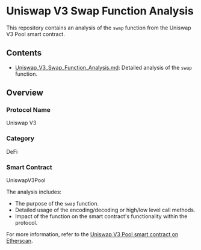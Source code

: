 # Uniswap V3 Swap Function Analysis

This repository contains an analysis of the `swap` function from the Uniswap V3 Pool smart contract.

## Contents

- [Uniswap_V3_Swap_Function_Analysis.md](Uniswap_V3_Swap_Function_Analysis.md.): Detailed analysis of the `swap` function.

## Overview

### Protocol Name
Uniswap V3

### Category
DeFi

### Smart Contract
UniswapV3Pool

The analysis includes:
- The purpose of the `swap` function.
- Detailed usage of the encoding/decoding or high/low level call methods.
- Impact of the function on the smart contract's functionality within the protocol.

For more information, refer to the [Uniswap V3 Pool smart contract on Etherscan](https://etherscan.io/address/0x8ad599c3a0ff1de082011efddc58f1908eb6e6d8#code).
